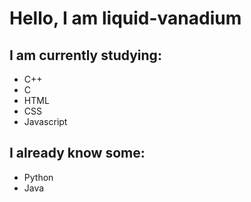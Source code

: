 # Hello, I am liquid-vanadium

## I am currently studying:
+ C++
+ C
+ HTML
+ CSS
+ Javascript

## I already know some:
+ Python
+ Java

